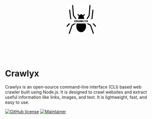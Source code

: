 <h1 align="center">
	<br>
	<br>
	<img width="100" src="https://raw.githubusercontent.com/theritikchoure/theritikchoure/main/media/crawlyx-logo.png" alt="Crawlyx">
	<br>
	<br>
	<br>
</h1>

# Crawlyx

Crawlyx is an open-source command-line interface (CLI) based web crawler built using Node.js. It is designed to crawl websites and extract useful information like links, images, and text. It is lightweight, fast, and easy to use.

[![GitHub license](https://img.shields.io/github/license/theritikchoure/zen.svg)](https://github.com/theritikchoure/zen/blob/master/LICENSE)
[![Maintainer](https://img.shields.io/badge/maintainer-theiritikchoure-green)](https://github.com/theritikchoure)